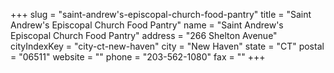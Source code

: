 +++
slug = "saint-andrew's-episcopal-church-food-pantry"
title = "Saint Andrew's Episcopal Church Food Pantry"
name = "Saint Andrew's Episcopal Church Food Pantry"
address = "266 Shelton Avenue"
cityIndexKey = "city-ct-new-haven"
city = "New Haven"
state = "CT"
postal = "06511"
website = ""
phone = "203-562-1080"
fax = ""
+++
